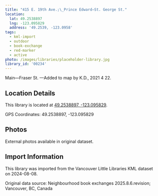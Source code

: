 ```yaml
---
title: "415 E. 19th Ave.;\_Prince Edward—St. George St."
location:
  lat: 49.2538897
  lng: -123.095829
  address: '49.2539, -123.0958'
tags:
  - kml-import
  - outdoor
  - book-exchange
  - red-marker
  - active
photo: /images/libraries/placeholder-library.jpg
library_id: '00234'
---
```

Main—Fraser St.
—Added to map by K.D., 2021 4 22.

## Location Details

This library is located at [49.2538897, -123.095829](https://www.google.com/maps?q=49.2538897,-123.095829).

GPS Coordinates: 49.2538897, -123.095829

## Photos

External photos available in original dataset.

## Import Information

This library was imported from the Vancouver Little Libraries KML dataset on 2024-08-08.

Original data source: Neighbourhood book exchanges 2025.8.6.revision; Vancouver, BC, Canada
